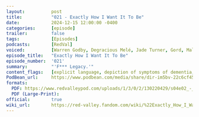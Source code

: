 ```yaml
---
layout:          post
title:           "021 - Exactly How I Want It To Be"
date:            2024-12-15 12:00:00 -0400
categories:      [episode]
trailer:         false
tags:            [Episodes]
podcasts:        [RedVal]
voiced:          [Warren Godby, Degracious Melé, Jade Turner, Gord, Malcolm Landry, Hester Hiyashi, Aubrey Wood, Clive Schill, Pamela Jennings]
episode_title:   "Exactly How I Want It To Be"
episode_number:  '021'
summary:         "'F*** Legacy.'"
content_flags:   [explicit language, depiction of symptoms of dementia, discussion of assisted dying, depiction of assisted dying by infusion of medicine]
PodBean_url:     https://www.podbean.com/media/share/dir-im5bv-22c6cf45
formats: 
  PDF: https://www.redvalleypod.com/uploads/1/3/0/2/130220429/s04e02_-_transcript.pdf
  PDF (Large-Print): 
official:        true
wiki_url:        https://red-valley.fandom.com/wiki/%22Exactly_How_I_Want_It_To_Be%22
---
```

